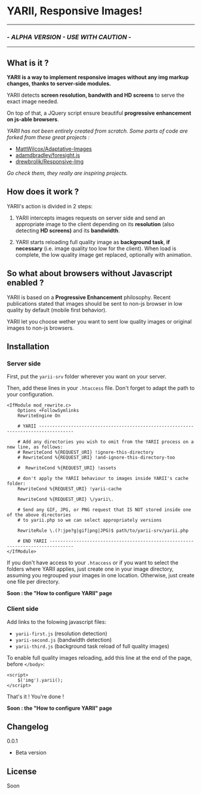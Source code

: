 # YARII, Responsive Images! #
----------
### *- ALPHA VERSION - USE WITH CAUTION -* ###
----------
## What is it ? ##
**YARII is a way to implement responsive images without any img markup changes, thanks to server-side modules.**

YARII detects **screen resolution, bandwith and HD screens** to serve the exact image needed.

On top of that, a JQuery script ensure beautiful **progressive enhancement on js-able browsers**.


*YARII has not been entirely created from scratch. Some parts of code are forked from these great projects :*

- [MattWilcox/Adaptative-Images](https://github.com/MattWilcox/Adaptive-Images "MattWilcox/Adaptative-Images")
- [adamdbradley/foresight.js](https://github.com/adamdbradley/foresight.js/ "adamdbradley/foresight.js")
- [drewbrolik/Responsive-Img](https://github.com/drewbrolik/Responsive-Img "drewbrolik/Responsive-Img")

*Go check them, they really are inspiring projects.*

## How does it work ? ##
YARII's action is divided in 2 steps: 

1. YARII intercepts images requests on server side and send an appropriate image to the client depending on  its **resolution** (also detecting **HD screens)** and its **bandwidth**.

2. YARII starts reloading full quality image as **background task**, **if necessary** (i.e. image quality too low for the client). When load is complete, the low quality image get replaced, optionally with animation.


## So what about browsers without Javascript enabled ? ##
YARII is based on a **Progressive Enhancement** philosophy. Recent publications stated that images should be sent to non-js browser in low quality by default (mobile first behavior).

YARII let you choose wether you want to sent low quality images or original images to non-js browsers.

<!-- But just remember that **YARII is able to detect searchbots like Google's**, so that the images sent to them are always in full quality, even if you choose mobile first approach. Your SEO is safe ! -->

## Installation ##
### Server side ###
First, put the `yarii-srv` folder wherever you want on your server.

Then, add these lines in your `.htaccess` file. Don't forget to adapt the path to your configuration.

    <IfModule mod_rewrite.c>
    	Options +FollowSymlinks
    	RewriteEngine On
    
    	# YARII -----------------------------------------------------------------------------------
    
    	# Add any directories you wish to omit from the YARII process on a new line, as follows:
    	# RewriteCond %{REQUEST_URI} !ignore-this-directory
    	# RewriteCond %{REQUEST_URI} !and-ignore-this-directory-too
    
    	#  RewriteCond %{REQUEST_URI} !assets
    
    	# don't apply the YARII behaviour to images inside YARII's cache folder:
    	RewriteCond %{REQUEST_URI} !yarii-cache
    
    	RewriteCond %{REQUEST_URI} \/yarii\.
    
    	# Send any GIF, JPG, or PNG request that IS NOT stored inside one of the above directories
    	# to yarii.php so we can select appropriately versions
    
    	RewriteRule \.(?:jpe?g|gif|png|JPG)$ path/to/yarii-srv/yarii.php
    
    	# END YARII -------------------------------------------------------------------------------
    </IfModule>

If you don't have access to your `.htaccess` or if you want to select the folders where YARII applies, just create one in your image directory, assuming you regrouped your images in one location. Otherwise, just create one file per directory.

<!--You can configure YARII by changing the values in `yarii-config.php`:-->
**Soon : the "How to configure YARII" page**
<!-- See the [how to configure YARII](http://path/to/yarii/config/section "How to configure YARII") section. -->

### Client side ###
Add links to the folowing javascript files:

- `yarii-first.js` (resolution detection)
- `yarii-second.js` (bandwidth detection)
- `yarii-third.js` (background task reload of full quality images)

To enable full quality images reloading, add this line at the end of the page, before `</body>`:
    
	<script>
    	$('img').yarii();
    </script>

That's it ! You're done !

<!-- To understand how you can configure YARII on the client side, see the [how to configure YARII](http://path/to/yarii/config/section "How to configure YARII") section. -->
**Soon : the "How to configure YARII" page**

## Changelog ##
0.0.1

- Beta version

## License ##
Soon
